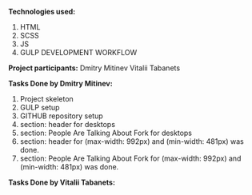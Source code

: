 **Technologies used:**
1) HTML
2) SCSS
3) JS
4) GULP DEVELOPMENT WORKFLOW

**Project participants:**
Dmitry Mitinev
Vitalii Tabanets

**Tasks Done by Dmitry Mitinev:**
1) Project skeleton
2) GULP setup
3) GITHUB repository setup 
4) section: header for desktops
5) section: People Are Talking About Fork for desktops
6) section: header for (max-width: 992px) and (min-width: 481px)
was done.
7) section: People Are Talking About Fork for (max-width: 992px) and (min-width: 481px)
   was done.

**Tasks Done by Vitalii Tabanets:**
